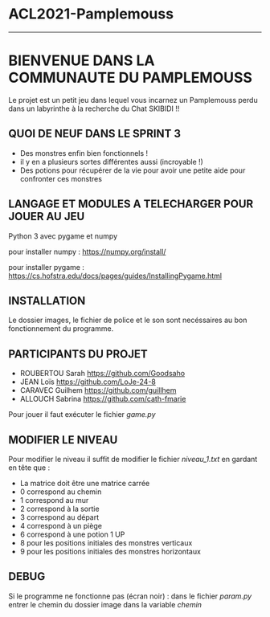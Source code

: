 # ACL2021-Pamplemouss
***

# **BIENVENUE DANS LA COMMUNAUTE DU PAMPLEMOUSS**

Le projet est un petit jeu dans lequel vous incarnez un Pamplemouss perdu dans un labyrinthe à la recherche du Chat SKIBIDI !!

## QUOI DE NEUF DANS LE SPRINT 3

* Des monstres enfin bien fonctionnels !
* il y en a plusieurs sortes différentes aussi (incroyable !)
* Des potions pour récupérer de la vie pour avoir une petite aide pour confronter ces monstres

## LANGAGE ET MODULES A TELECHARGER POUR JOUER AU JEU

Python 3 avec pygame et numpy

pour installer numpy : 
https://numpy.org/install/

pour installer pygame :
https://cs.hofstra.edu/docs/pages/guides/InstallingPygame.html

## INSTALLATION

Le dossier images, le fichier de police et le son sont necéssaires au bon fonctionnement du programme.


## PARTICIPANTS DU PROJET

* ROUBERTOU Sarah  https://github.com/Goodsaho
* JEAN Loïs        https://github.com/LoJe-24-8
* CARAVEC Guilhem  https://github.com/guillhem
* ALLOUCH Sabrina  https://github.com/cath-fmarie


Pour jouer il faut exécuter le fichier _game.py_

## MODIFIER LE NIVEAU

Pour modifier le niveau il suffit de modifier le fichier _niveau_1.txt_ en gardant en tête que :
* La matrice doit être une matrice carrée
* 0 correspond au chemin
* 1 correspond au mur
* 2 correspond à la sortie
* 3 correspond au départ
* 4 correspond à un piège
* 6 correspond à une potion 1 UP
* 8 pour les positions initiales des monstres verticaux
* 9 pour les positions initiales des monstres horizontaux


## DEBUG

Si le programme ne fonctionne pas (écran noir) :
		dans le fichier _param.py_ entrer le chemin du dossier image dans la variable _chemin_

